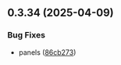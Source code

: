 ## 0.3.34 (2025-04-09)


### Bug Fixes

* panels ([86cb273](https://github.com/manga-you-know/desktop/commit/86cb2732614bc26fd1385901f96a6b85c0f9a53a))

